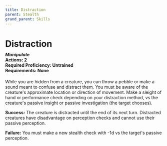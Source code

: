 ```yaml
---
title: Distraction
parent: Stealth
grand_parent: Skills
---
```


# Distraction

<div style="margin-top:-10px;"></div>

#### *Manipulate*<br>**Actions:** 2<br>**Required Proficiency:** Untrained<br>**Requirements:** None
While you are hidden from a creature, you can throw a pebble or make a sound meant to confuse and distract them. You must be aware of the creature's approximate location or direction of movement. Make a sleight of hand or performance check depending on your distraction method, vs the creature's passive insight or passive investigation (the target chooses).

**Success:** The creature is distracted until the end of its next turn. Distracted creatures have disadvantage on perception checks and cannot use their passive perception.

**Failure:** You must make a new stealth check with -1d vs the target's passive perception.
